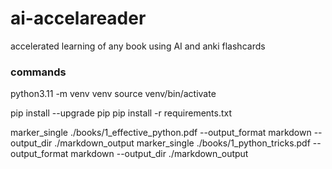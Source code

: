 # ai-accelareader
accelerated learning of any book using AI and anki flashcards

### commands

python3.11 -m venv venv
source venv/bin/activate

pip install --upgrade pip
pip install -r requirements.txt


marker_single ./books/1_effective_python.pdf --output_format markdown --output_dir ./markdown_output
marker_single ./books/1_python_tricks.pdf --output_format markdown --output_dir ./markdown_output
